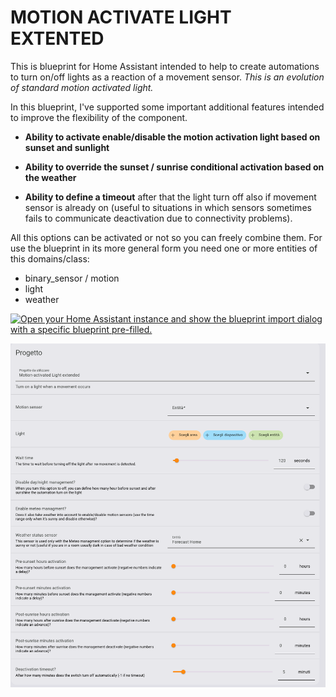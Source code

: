 # MOTION ACTIVATE LIGHT EXTENTED

This is blueprint for Home Assistant intended to help to create automations to turn on/off lights as a reaction of a movement sensor.
*This is an evolution of standard motion activated light.* 

In this blueprint, I've supported some important additional features intended to improve the flexibility of the component.

* **Ability to activate enable/disable the motion activation light based on sunset and sunlight**

* **Ability to override the sunset / sunrise conditional activation based on the weather**

* **Ability to define a timeout** after that the light turn off also if movement sensor is already on (useful to situations in which sensors sometimes fails to communicate deactivation due to connectivity problems).

All this options can be activated or not so you can freely combine them. For use the blueprint in its more general form you need one or more entities of this domains/class:

* binary_sensor / motion
* light
* weather


[![Open your Home Assistant instance and show the blueprint import dialog with a specific blueprint pre-filled.](https://my.home-assistant.io/badges/blueprint_import.svg)](https://my.home-assistant.io/redirect/blueprint_import/?blueprint_url=https%3A%2F%2Fgithub.com%2Fgiannisigalotti%2FHomeAssistant%2Fblob%2Fmain%2Fblueprints%2Fmotion-activated-light.yaml)

![Motion activated light extended config example](motion-activated-light.png)

